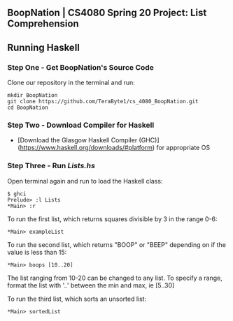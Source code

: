 ## BoopNation | CS4080 Spring 20 Project: List Comprehension



## Running Haskell 
### Step One - Get BoopNation's Source Code 
Clone our repository in the terminal and run: 
```shell script
mkdir BoopNation
git clone https://github.com/TeraByte1/cs_4080_BoopNation.git
cd BoopNation
```
### Step Two - Download Compiler for Haskell
* [Download the Glasgow Haskell Compiler (GHC)] (https://www.haskell.org/downloads/#platform) for appropriate OS 

### Step Three - Run *Lists.hs*
Open terminal again and run to load the Haskell class: 
```shell script
$ ghci
Prelude> :l Lists
*Main> :r 
```
To run the first list, which returns squares divisible by 3 in the range 0-6:
```shell script
*Main> exampleList 
```
To run the second list, which returns "BOOP" or "BEEP" depending on if the value is less than 15:
```shell script
*Main> boops [10..20] 
```
The list ranging from 10-20 can be changed to any list. To specify a range, format the list with '..' between the min and max, 
ie [5..30] 

To run the third list, which sorts an unsorted list: 
```shell script
*Main> sortedList
```
